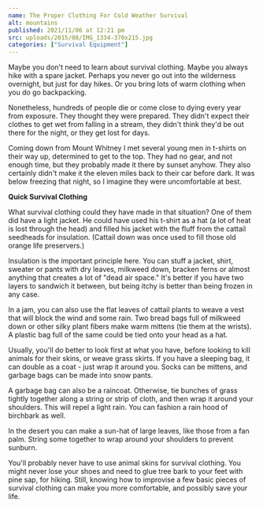 ```yaml
---
name: The Proper Clothing For Cold Weather Survival
alt: mountains
published: 2021/11/06 at 12:21 pm
src: uploads/2015/08/IMG_1334-370x215.jpg
categories: ["Survival Equipment"]
---
```

Maybe you don't need to learn about survival clothing. Maybe you always hike with a spare jacket. Perhaps you never go out into the wilderness overnight, but just for day hikes. Or you bring lots of warm clothing when you do go backpacking.

Nonetheless, hundreds of people die or come close to dying every year from exposure. They thought they were prepared. They didn't expect their clothes to get wet from falling in a stream, they didn't think they'd be out there for the night, or they get lost for days.

Coming down from Mount Whitney I met several young men in t-shirts on their way up, determined to get to the top. They had no gear, and not enough time, but they probably made it there by sunset anyhow. They also certainly didn't make it the eleven miles back to their car before dark. It was below freezing that night, so I imagine they were uncomfortable at best.

**Quick Survival Clothing**

What survival clothing could they have made in that situation? One of them did have a light jacket. He could have used his t-shirt as a hat (a lot of heat is lost through the head) and filled his jacket with the fluff from the cattail seedheads for insulation. (Cattail down was once used to fill those old orange life preservers.)

Insulation is the important principle here. You can stuff a jacket, shirt, sweater or pants with dry leaves, milkweed down, bracken ferns or almost anything that creates a lot of "dead air space." It's better if you have two layers to sandwich it between, but being itchy is better than being frozen in any case.

In a jam, you can also use the flat leaves of cattail plants to weave a vest that will block the wind and some rain. Two bread bags full of milkweed down or other silky plant fibers make warm mittens (tie them at the wrists). A plastic bag full of the same could be tied onto your head as a hat.

Usually, you'll do better to look first at what you have, before looking to kill animals for their skins, or weave grass skirts. If you have a sleeping bag, it can double as a coat - just wrap it around you. Socks can be mittens, and garbage bags can be made into snow pants.

A garbage bag can also be a raincoat. Otherwise, tie bunches of grass tightly together along a string or strip of cloth, and then wrap it around your shoulders. This will repel a light rain. You can fashion a rain hood of birchbark as well.

In the desert you can make a sun-hat of large leaves, like those from a fan palm. String some together to wrap around your shoulders to prevent sunburn.

You'll probably never have to use animal skins for survival clothing. You might never lose your shoes and need to glue tree bark to your feet with pine sap, for hiking. Still, knowing how to improvise a few basic pieces of survival clothing can make you more comfortable, and possibly save your life.